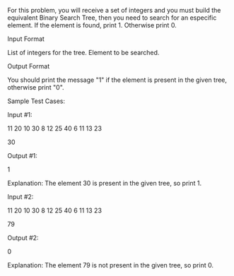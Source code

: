 For this problem, you will receive a set of integers and you must build the equivalent Binary Search Tree, then you need to search for an especific element. If the element is found, print 1. Otherwise print 0.

Input Format

List of integers for the tree. Element to be searched.

Output Format

You should print the message "1" if the element is present in the given tree, otherwise print "0".


Sample Test Cases:

Input #1:

11 20 10 30 8 12 25 40 6 11 13 23

30


Output #1:

1

Explanation:
The element 30 is present in the given tree, so print 1.



Input #2:

11 20 10 30 8 12 25 40 6 11 13 23

79

Output #2:

0


Explanation:
The element 79 is not present in the given tree, so print 0.
